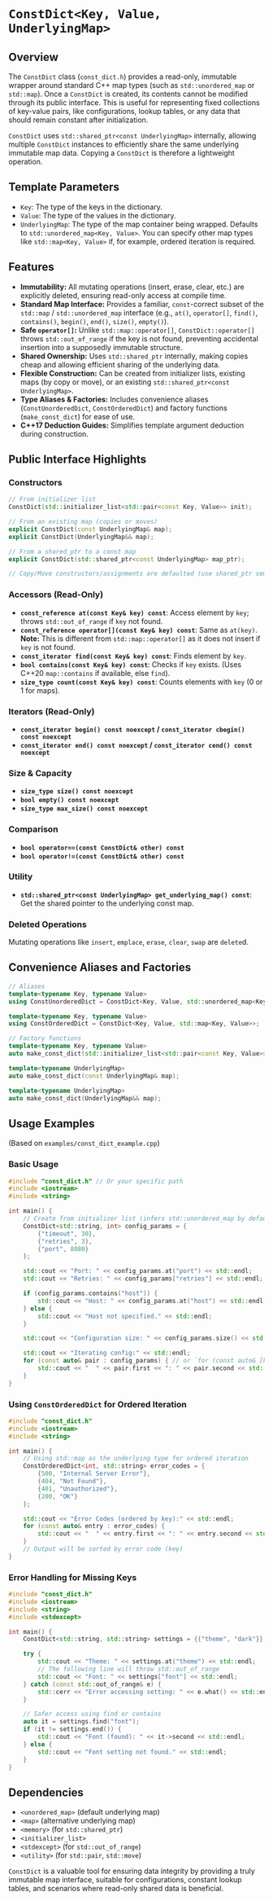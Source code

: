 # `ConstDict<Key, Value, UnderlyingMap>`

## Overview

The `ConstDict` class (`const_dict.h`) provides a read-only, immutable wrapper around standard C++ map types (such as `std::unordered_map` or `std::map`). Once a `ConstDict` is created, its contents cannot be modified through its public interface. This is useful for representing fixed collections of key-value pairs, like configurations, lookup tables, or any data that should remain constant after initialization.

`ConstDict` uses `std::shared_ptr<const UnderlyingMap>` internally, allowing multiple `ConstDict` instances to efficiently share the same underlying immutable map data. Copying a `ConstDict` is therefore a lightweight operation.

## Template Parameters

-   `Key`: The type of the keys in the dictionary.
-   `Value`: The type of the values in the dictionary.
-   `UnderlyingMap`: The type of the map container being wrapped. Defaults to `std::unordered_map<Key, Value>`. You can specify other map types like `std::map<Key, Value>` if, for example, ordered iteration is required.

## Features

-   **Immutability:** All mutating operations (insert, erase, clear, etc.) are explicitly deleted, ensuring read-only access at compile time.
-   **Standard Map Interface:** Provides a familiar, `const`-correct subset of the `std::map` / `std::unordered_map` interface (e.g., `at()`, `operator[]`, `find()`, `contains()`, `begin()`, `end()`, `size()`, `empty()`).
-   **Safe `operator[]`:** Unlike `std::map::operator[]`, `ConstDict::operator[]` throws `std::out_of_range` if the key is not found, preventing accidental insertion into a supposedly immutable structure.
-   **Shared Ownership:** Uses `std::shared_ptr` internally, making copies cheap and allowing efficient sharing of the underlying data.
-   **Flexible Construction:** Can be created from initializer lists, existing maps (by copy or move), or an existing `std::shared_ptr<const UnderlyingMap>`.
-   **Type Aliases & Factories:** Includes convenience aliases (`ConstUnorderedDict`, `ConstOrderedDict`) and factory functions (`make_const_dict`) for ease of use.
-   **C++17 Deduction Guides:** Simplifies template argument deduction during construction.

## Public Interface Highlights

### Constructors
```cpp
// From initializer list
ConstDict(std::initializer_list<std::pair<const Key, Value>> init);

// From an existing map (copies or moves)
explicit ConstDict(const UnderlyingMap& map);
explicit ConstDict(UnderlyingMap&& map);

// From a shared_ptr to a const map
explicit ConstDict(std::shared_ptr<const UnderlyingMap> map_ptr);

// Copy/Move constructors/assignments are defaulted (use shared_ptr semantics)
```

### Accessors (Read-Only)
-   **`const_reference at(const Key& key) const`**: Access element by `key`; throws `std::out_of_range` if `key` not found.
-   **`const_reference operator[](const Key& key) const`**: Same as `at(key)`. **Note:** This is different from `std::map::operator[]` as it does not insert if `key` is not found.
-   **`const_iterator find(const Key& key) const`**: Finds element by `key`.
-   **`bool contains(const Key& key) const`**: Checks if `key` exists. (Uses C++20 `map::contains` if available, else `find`).
-   **`size_type count(const Key& key) const`**: Counts elements with `key` (0 or 1 for maps).

### Iterators (Read-Only)
-   **`const_iterator begin() const noexcept` / `const_iterator cbegin() const noexcept`**
-   **`const_iterator end() const noexcept` / `const_iterator cend() const noexcept`**

### Size & Capacity
-   **`size_type size() const noexcept`**
-   **`bool empty() const noexcept`**
-   **`size_type max_size() const noexcept`**

### Comparison
-   **`bool operator==(const ConstDict& other) const`**
-   **`bool operator!=(const ConstDict& other) const`**

### Utility
-   **`std::shared_ptr<const UnderlyingMap> get_underlying_map() const`**: Get the shared pointer to the underlying const map.

### Deleted Operations
Mutating operations like `insert`, `emplace`, `erase`, `clear`, `swap` are `delete`d.

## Convenience Aliases and Factories
```cpp
// Aliases
template<typename Key, typename Value>
using ConstUnorderedDict = ConstDict<Key, Value, std::unordered_map<Key, Value>>;

template<typename Key, typename Value>
using ConstOrderedDict = ConstDict<Key, Value, std::map<Key, Value>>;

// Factory functions
template<typename Key, typename Value>
auto make_const_dict(std::initializer_list<std::pair<const Key, Value>> init);

template<typename UnderlyingMap>
auto make_const_dict(const UnderlyingMap& map);

template<typename UnderlyingMap>
auto make_const_dict(UnderlyingMap&& map);
```

## Usage Examples

(Based on `examples/const_dict_example.cpp`)

### Basic Usage

```cpp
#include "const_dict.h" // Or your specific path
#include <iostream>
#include <string>

int main() {
    // Create from initializer list (infers std::unordered_map by default)
    ConstDict<std::string, int> config_params = {
        {"timeout", 30},
        {"retries", 3},
        {"port", 8080}
    };

    std::cout << "Port: " << config_params.at("port") << std::endl;
    std::cout << "Retries: " << config_params["retries"] << std::endl;

    if (config_params.contains("host")) {
        std::cout << "Host: " << config_params.at("host") << std::endl;
    } else {
        std::cout << "Host not specified." << std::endl;
    }

    std::cout << "Configuration size: " << config_params.size() << std::endl;

    std::cout << "Iterating config:" << std::endl;
    for (const auto& pair : config_params) { // or `for (const auto& [key, value] : config_params)` in C++17
        std::cout << "  " << pair.first << ": " << pair.second << std::endl;
    }
}
```

### Using `ConstOrderedDict` for Ordered Iteration

```cpp
#include "const_dict.h"
#include <iostream>
#include <string>

int main() {
    // Using std::map as the underlying type for ordered iteration
    ConstOrderedDict<int, std::string> error_codes = {
        {500, "Internal Server Error"},
        {404, "Not Found"},
        {401, "Unauthorized"},
        {200, "OK"}
    };

    std::cout << "Error Codes (ordered by key):" << std::endl;
    for (const auto& entry : error_codes) {
        std::cout << "  " << entry.first << ": " << entry.second << std::endl;
    }
    // Output will be sorted by error code (key)
}
```

### Error Handling for Missing Keys

```cpp
#include "const_dict.h"
#include <iostream>
#include <string>
#include <stdexcept>

int main() {
    ConstDict<std::string, std::string> settings = {{"theme", "dark"}};

    try {
        std::cout << "Theme: " << settings.at("theme") << std::endl;
        // The following line will throw std::out_of_range
        std::cout << "Font: " << settings["font"] << std::endl;
    } catch (const std::out_of_range& e) {
        std::cerr << "Error accessing setting: " << e.what() << std::endl;
    }

    // Safer access using find or contains
    auto it = settings.find("font");
    if (it != settings.end()) {
        std::cout << "Font (found): " << it->second << std::endl;
    } else {
        std::cout << "Font setting not found." << std::endl;
    }
}
```

## Dependencies
- `<unordered_map>` (default underlying map)
- `<map>` (alternative underlying map)
- `<memory>` (for `std::shared_ptr`)
- `<initializer_list>`
- `<stdexcept>` (for `std::out_of_range`)
- `<utility>` (for `std::pair`, `std::move`)

`ConstDict` is a valuable tool for ensuring data integrity by providing a truly immutable map interface, suitable for configurations, constant lookup tables, and scenarios where read-only shared data is beneficial.
